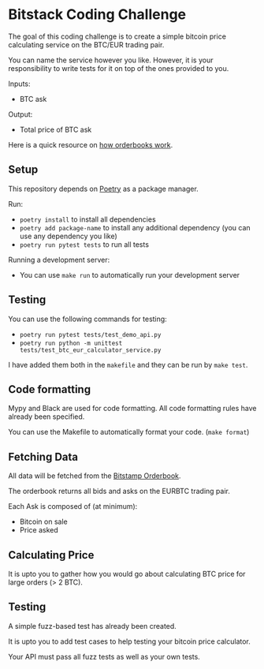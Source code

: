 # Bitstack Coding Challenge

The goal of this coding challenge is to create a simple bitcoin price calculating service
on the BTC/EUR trading pair.

You can name the service however you like. However, it is your responsibility to write tests
for it on top of the ones provided to you.

Inputs:
- BTC ask

Output:
- Total price of BTC ask

Here is a quick resource on [how orderbooks work](https://blog.cryptology.com/how-does-the-order-book-work/).

## Setup

This repository depends on [Poetry](https://python-poetry.org) as a package manager.

Run:
- `poetry install` to install all dependencies
- `poetry add package-name` to install any additional dependency (you can use any dependency you like)
- `poetry run pytest tests` to run all tests

Running a development server:
- You can use `make run` to automatically run your development server

## Testing

You can use the following commands for testing:
- `poetry run pytest tests/test_demo_api.py`
- `poetry run python -m unittest tests/test_btc_eur_calculator_service.py`

I have added them both in the `makefile` and they can be run by `make test`.

## Code formatting

Mypy and Black are used for code formatting. All code formatting rules have already been specified.

You can use the Makefile to automatically format your code. (`make format`)

## Fetching Data
 
All data will be fetched from the [Bitstamp Orderbook](https://www.bitstamp.net/api/#order-book).

The orderbook returns all bids and asks on the EURBTC trading pair.

Each Ask is composed of (at minimum):
- Bitcoin on sale
- Price asked

## Calculating Price

It is upto you to gather how you would go about calculating BTC price for large orders (> 2 BTC).

## Testing

A simple fuzz-based test has already been created.

It is upto you to add test cases to help testing your bitcoin price calculator.

Your API must pass all fuzz tests as well as your own tests.
